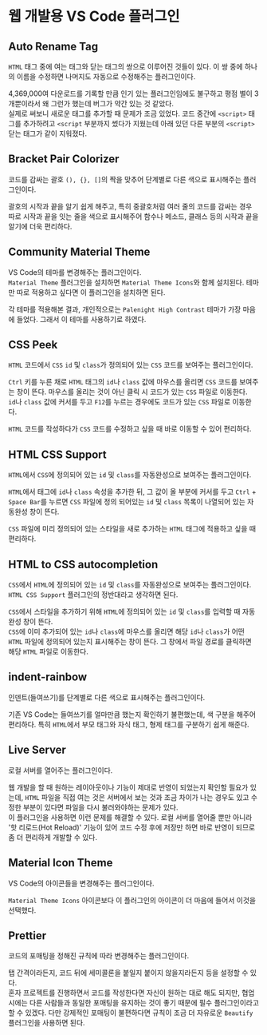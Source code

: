 # 웹 개발용 VS Code 플러그인

## Auto Rename Tag
`HTML` 태그 중에 여는 태그와 닫는 태그의 쌍으로 이루어진 것들이 있다. 이 쌍 중에 하나의 이름을 수정하면 나머지도 자동으로 수정해주는 플러그인이다.  

4,369,000여 다운로드를 기록할 만큼 인기 있는 플러그인임에도 불구하고 평점 별이 3개뿐이라서 왜 그런가 했는데 버그가 약간 있는 것 같았다.  
실제로 써보니 새로운 태그를 추가할 때 문제가 조금 있었다. 코드 중간에 `<script>` 태그를 추가하려고 `<script` 부분까지 썼다가 지웠는데 아래 있던 다른 부분의 `<script>` 닫는 태그가 같이 지워졌다.

## Bracket Pair Colorizer
코드를 감싸는 괄호 `(), {}, []`의 짝을 맞추어 단계별로 다른 색으로 표시해주는 플러그인이다.  

괄호의 시작과 끝을 알기 쉽게 해주고, 특히 중괄호처럼 여러 줄의 코드를 감싸는 경우 따로 시작과 끝을 잇는 줄을 색으로 표시해주어 함수나 메소드, 클래스 등의 시작과 끝을 알기에 더욱 편리하다.

## Community Material Theme
VS Code의 테마를 변경해주는 플러그인이다.  
`Material Theme` 플러그인을 설치하면 `Material Theme Icons`와 함께 설치된다. 테마만 따로 적용하고 싶다면 이 플러그인을 설치하면 된다.  

각 테마를 적용해본 결과, 개인적으로는 `Palenight High Contrast` 테마가 가장 마음에 들었다. 그래서 이 테마를 사용하기로 하였다.

## CSS Peek
`HTML` 코드에서 `CSS` `id` 및 `class`가 정의되어 있는 `CSS` 코드를 보여주는 플러그인이다.  

`Ctrl` 키를 누른 채로 `HTML` 태그의 `id`나 `class` 값에 마우스를 올리면 `CSS` 코드를 보여주는 창이 뜬다. 마우스를 올리는 것이 아닌 클릭 시 코드가 있는 `CSS` 파일로 이동한다.  
`id`나 `class` 값에 커서를 두고 `F12`를 누르는 경우에도 코드가 있는 `CSS` 파일로 이동한다.  

`HTML` 코드를 작성하다가 `CSS` 코드를 수정하고 싶을 때 바로 이동할 수 있어 편리하다.

## HTML CSS Support
`HTML`에서 `CSS`에 정의되어 있는 `id` 및 `class`를 자동완성으로 보여주는 플러그인이다.  

`HTML`에서 태그에 `id`나 `class` 속성을 추가한 뒤, 그 값이 올 부분에 커서를 두고 `Ctrl` + `Space Bar`를 누르면 `CSS` 파일에 정의 되어있는 `id` 및 `class` 목록이 나열되어 있는 자동완성 창이 뜬다.  

`CSS` 파일에 미리 정의되어 있는 스타일을 새로 추가하는 `HTML` 태그에 적용하고 싶을 때 편리하다.

## HTML to CSS autocompletion
`CSS`에서 `HTML`에 정의되어 있는 `id` 및 `class`를 자동완성으로 보여주는 플러그인이다.  
`HTML CSS Support` 플러그인의 정반대라고 생각하면 된다.  

`CSS`에서 스타일을 추가하기 위해 `HTML`에 정의되어 있는 `id` 및 `class`를 입력할 때 자동완성 창이 뜬다.  
`CSS`에 이미 추가되어 있는 `id`나 `class`에 마우스를 올리면 해당 `id`나 `class`가 어떤 `HTML` 파일에 정의되어 있는지 표시해주는 창이 뜬다. 그 창에서 파일 경로를 클릭하면 해당 `HTML` 파일로 이동한다.

## indent-rainbow
인덴트(들여쓰기)를 단계별로 다른 색으로 표시해주는 플러그인이다.  

기존 VS Code는 들여쓰기를 얼마만큼 했는지 확인하기 불편했는데, 색 구분을 해주어 편리하다. 특히 `HTML`에서 부모 태그와 자식 태그, 형제 태그를 구분하기 쉽게 해준다.

## Live Server
로컬 서버를 열어주는 플러그인이다.  

웹 개발을 할 때 원하는 레이아웃이나 기능이 제대로 반영이 되었는지 확인할 필요가 있는데, `HTML` 파일을 직접 여는 것은 서버에서 보는 것과 조금 차이가 나는 경우도 있고 수정한 부분이 있다면 파일을 다시 불러와야하는 문제가 있다.  
이 플러그인을 사용하면 이런 문제를 해결할 수 있다. 로컬 서버를 열어줄 뿐만 아니라 '핫 리로드(Hot Reload)' 기능이 있어 코드 수정 후에 저장만 하면 바로 반영이 되므로 좀 더 편리하게 개발할 수 있다.

## Material Icon Theme
VS Code의 아이콘들을 변경해주는 플러그인이다.  

`Material Theme Icons` 아이콘보다 이 플러그인의 아이콘이 더 마음에 들어서 이것을 선택했다.

## Prettier
코드의 포매팅을 정해진 규칙에 따라 변경해주는 플러그인이다.  

탭 간격이라든지, 코드 뒤에 세미콜론을 붙일지 붙이지 않을지라든지 등을 설정할 수 있다.  
혼자 프로젝트를 진행하면서 코드를 작성한다면 자신이 원하는 대로 해도 되지만, 협업 시에는 다른 사람들과 동일한 포매팅을 유지하는 것이 좋기 때문에 필수 플러그인이라고 할 수 있겠다. 다만 강제적인 포매팅이 불편하다면 규칙이 조금 더 자유로운 `Beautify` 플러그인을 사용하면 된다.

